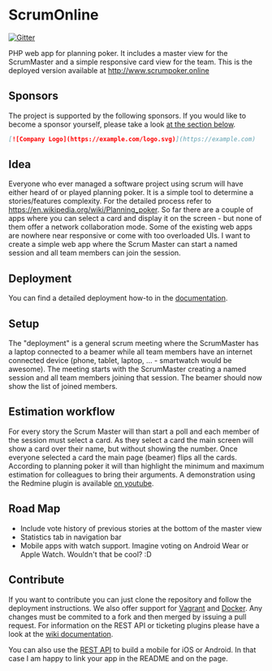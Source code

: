 # ScrumOnline

[![Gitter](https://badges.gitter.im/Join%20Chat.svg)](https://gitter.im/scrumonline/Lobby?utm_source=badge&utm_medium=badge&utm_campaign=pr-badge&utm_content=badge)

PHP web app for planning poker. It includes a master view for the ScrumMaster and a simple responsive card view for the team. This is the deployed version available at http://www.scrumpoker.online

## Sponsors
The project is supported by the following sponsors. If you would like to become a sponsor yourself, please take a look [at the section below](#sponsoring).

```md
[![Company Logo](https://example.com/logo.svg)](https://example.com)
```

## Idea
Everyone who ever managed a software project using scrum will have either heard of or played planning poker. It is a simple tool to determine a stories/features complexity. For the detailed process refer to https://en.wikipedia.org/wiki/Planning_poker. So far there are a couple of apps where you can select a card and display it on the screen - but none of them offer a network collaboration mode. Some of the existing web apps are nowhere near responsive or come with too overloaded UIs. I want to create a simple web app where the Scrum Master can start a named session and all team members can join the session.

## Deployment
You can find a detailed deployment how-to in the [documentation](https://github.com/Toxantron/scrumonline/blob/master/doc/Deployment.md).

## Setup
The "deployment" is a general scrum meeting where the ScrumMaster has a laptop connected to a beamer while all team members have an internet connected device (phone, tablet, laptop, ... - smartwatch would be awesome). The meeting starts with the ScrumMaster creating a named session and all team members joining that session. The beamer should now show the list of joined members.

## Estimation workflow
For every story the Scrum Master will than start a poll and each member of the session must select a card. As they select a card the main screen will show a card over their name, but without showing the number. Once everyone selected a card the main page (beamer) flips all the cards. According to planning poker it will than highlight the minimum and maximum estimation for colleagues to bring their arguments. A demonstration using the Redmine plugin is available [on youtube](https://www.youtube.com/watch?v=faRYrNz8MYw).

## Road Map
* Include vote history of previous stories at the bottom of the master view
* Statistics tab in navigation bar
* Mobile apps with watch support. Imagine voting on Android Wear or Apple Watch. Wouldn't that be cool? :D

## Contribute
If you want to contribute you can just clone the repository and follow the deployment instructions. We also offer support for [Vagrant](doc/Vagrant.md) and [Docker](doc/Docker.md). Any changes must be commited to a fork and then merged by issuing a pull request. For information on the REST API or ticketing plugins please have a look at the [wiki documentation](https://github.com/Toxantron/scrumonline/blob/master/doc/).

You can also use the [REST API](https://github.com/Toxantron/scrumonline/blob/master/doc/Developer-Documentation.md) to build a mobile for iOS or Android. In that case I am happy to link your app in the README and on the page.
